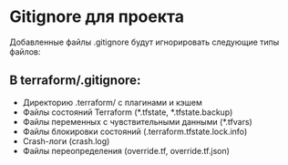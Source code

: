# Gitignore для проекта

Добавленные файлы .gitignore будут игнорировать следующие типы файлов:

## В terraform/.gitignore:
- Директорию .terraform/ с плагинами и кэшем
- Файлы состояний Terraform (*.tfstate, *.tfstate.backup)
- Файлы переменных с чувствительными данными (*.tfvars)
- Файлы блокировки состояний (.terraform.tfstate.lock.info)
- Crash-логи (crash.log)
- Файлы переопределения (override.tf, override.tf.json)
